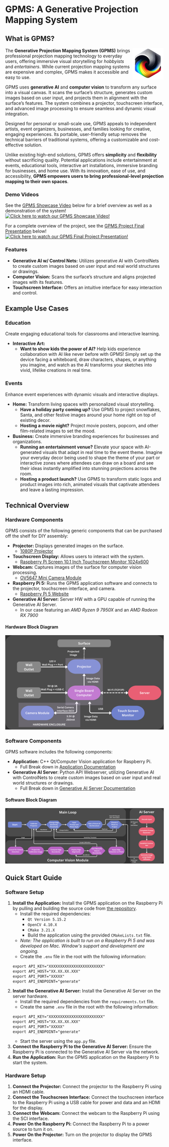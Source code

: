 # GPMS: A Generative Projection Mapping System
## What is GPMS?
<img align="right" width="100" height="100" src="assets/Logo.png">

The **Generative Projection Mapping System (GPMS)** brings professional projection mapping technology to everyday users, offering immersive visual storytelling for *hobbyists* and *entertainers*. While current projection mapping systems are expensive and complex, GPMS makes it accessible and easy to use.

GPMS uses **generative AI** and **computer vision** to transform any surface into a visual canvas. It scans the surface’s structure, generates custom images based on user input, and projects them in alignment with the surface’s features. The system combines a projector, touchscreen interface, and advanced image processing to ensure seamless and dynamic visual integration.

Designed for personal or small-scale use, GPMS appeals to independent artists, event organizers, businesses, and families looking for creative, engaging experiences. Its portable, user-friendly setup removes the technical barriers of traditional systems, offering a customizable and cost-effective solution.

Unlike existing high-end solutions, GPMS offers **simplicity** and **flexibility** without sacrificing quality. Potential applications include entertainment at events, educational tools, interactive art installations, immersive branding for businesses, and home use. With its innovation, ease of use, and accessibility, **GPMS empowers users to bring professional-level projection mapping to their own spaces**.

### Demo Videos
See the [GPMS Showcase Video](https://youtu.be/qrpPFPNZv5Y?si=yPMPCoVFA5JilcbL) below for a brief overview as well as a demonstration of the system!
[![Click here to watch our GPMS Showcase Video!](https://img.youtube.com/vi/qrpPFPNZv5Y/mqdefault.jpg)](https://youtu.be/qrpPFPNZv5Y?si=j_Yjs6wRfdOsnGKn)

For a complete overview of the project, see the [GPMS Project Final Presentation](https://youtu.be/wWSvm45ag2E?si=Cs-MwxPd8sfXc_ke) below!
[![Click here to watch our GPMS Final Project Presentation!](https://img.youtube.com/vi/wWSvm45ag2E/mqdefault.jpg)](https://www.youtube.com/watch?v=wWSvm45ag2E)

### Features
- **Generative AI w/ Control Nets:** Utilizes generative AI with ControlNets to create custom images based on user input and real world structures or drawings.
- **Computer Vision:** Scans the surface’s structure and aligns projected images with its features.
- **Touchscreen Interface:** Offers an intuitive interface for easy interaction and control.

## Example Use Cases
### Education
Create engaging educational tools for classrooms and interactive learning.

- **Interactive Art:**
    - **Want to show kids the power of AI?** Help kids experience collaboration with AI like never before with GPMS! Simply set up the device facing a whiteboard, draw characters, shapes, or anything you imagine, and watch as the AI transforms your sketches into vivid, lifelike creations in real time.

### Events
Enhance event experiences with dynamic visuals and interactive displays.

- **Home:** Transform living spaces with personalized visual storytelling.
    - **Have a holiday party coming up?** Use GPMS to project snowflakes, Santa, and other festive images around your home right on top of existing decor.
    - **Hosting a movie night?** Project movie posters, popcorn, and other film-related images to set the mood.
- **Business:** Create immersive branding experiences for businesses and organizations.
    - **Running an entertainment venue?** Elevate your space with AI-generated visuals that adapt in real time to the event theme. Imagine your everyday decor being used to shape the theme of your part or interactive zones where attendees can draw on a board and see their ideas instantly amplified into stunning projections across the room.
    - **Hosting a product launch?** Use GPMS to transform static logos and product images into rich, animated visuals that captivate attendees and leave a lasting impression.

## Technical Overview
### Hardware Components
GPMS consists of the following generic components that can be purchased off the shelf for DIY assembly:
- **Projector:** Displays generated images on the surface.
    - [1080P Projector](https://a.co/d/aNmRhS0)
- **Touchscreen Display:** Allows users to interact with the system.
    - [Raspberry Pi Screen 10.1 Inch Touchscreen Monitor 1024x600](https://a.co/d/dlU7RHk)
- **Webcam:** Captures images of the surface for computer vision processing.
    - [OV5647 Mini Camera Module](https://a.co/d/2ch05GE)
- **Raspberry Pi 5:** Runs the GPMS application software and connects to the projector, touchscreen interface, and camera.
    - [Raspberry Pi 5 Website](https://www.raspberrypi.com/products/raspberry-pi-5/)
- **Generative AI Server:** Server HW with a GPU capable of running the Generative AI Server.
    - In our case featuring an *AMD Ryzen 9 7950X* and an *AMD Radeon RX 7900*

#### Hardware Block Diagram
![Hardware Block Diagram](assets/HW-BlockDiagram.png)

### Software Components
GPMS software includes the following components:
- **Application:** C++ Qt/Computer Vision application for Raspberry Pi.
    - Full Break down in [Application Documentation](./ApplicationDocs.md)
- **Generative AI Server**: Python API Webserver, utilizing Generative AI with ControlNets to create custom images based on user input and real world structures or drawings.
    - Full Break down in [Generative AI Server Documentation](./API-ServerDocs.md)

#### Software Block Diagram
![Software Block Diagram](assets/SW-BlockDiagram.png)

## Quick Start Guide
### Software Setup
1. **Install the Application:** Install the GPMS application on the Raspberry Pi by pulling and building the source code from [the repository](https://github.com/thedeclancarter/GPMS).
    - Install the required dependencies:
        - `Qt Version 5.15.2`
        - `OpenCV 4.10.X`
        - `CMake 3.21.X`
        - Build the application using the provided `CMakeLists.txt` file.
    - *Note: The application is built to run on a Raspberry Pi 5 and was developed on Mac. Window's support and development are ongoing.*
    - Create the `.env` file in the root with the following information:
    ```
    export API_KEY="XXXXXXXXXXXXXXXXXXXXXXXX"
    export API_HOST="XX.XX.XX.XXX"
    export API_PORT="XXXXX"
    export API_ENDPOINT="generate"
    ```
2. **Install the Generative AI Server:** Install the Generative AI Server on the server hardware.
    - Install the required dependencies from the `requirements.txt` file.
    - Create the same `.env` file in the root with the following information:
    ```
    export API_KEY="XXXXXXXXXXXXXXXXXXXXXXXX"
    export API_HOST="XX.XX.XX.XXX"
    export API_PORT="XXXXX"
    export API_ENDPOINT="generate"
    ```
    - Start the server using the `app.py` file.
3. **Connect the Raspberry Pi to the Generative AI Server:** Ensure the Raspberry Pi is connected to the Generative AI Server via the network.
4. **Run the Application:** Run the GPMS application on the Raspberry Pi to start the system.

### Hardware Setup
1. **Connect the Projector:** Connect the projector to the Raspberry Pi using an HDMI cable.
2. **Connect the Touchscreen Interface:** Connect the touchscreen interface to the Raspberry Pi using a USB cable for power and data and an HDMI for the display.
3. **Connect the Webcam:** Connect the webcam to the Raspberry Pi using the SCI interface.
4. **Power On the Raspberry Pi:** Connect the Raspberry Pi to a power source to turn it on.
5. **Power On the Projector:** Turn on the projector to display the GPMS interface.